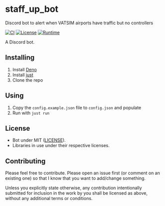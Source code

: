 # staff_up_bot

Discord bot to alert when VATSIM airports have traffic but no controllers

[![CI](https://github.com/Celeo/staff_up_bot/workflows/CI/badge.svg?branch=master)](https://github.com/Celeo/staff_up_bot/actions?query=workflow%3ACI)
[![License](https://img.shields.io/badge/License-MIT-green)](LICENSE)
[![Runtime](https://img.shields.io/badge/runtime-Deno-orange)](https://deno.land/)

A Discord bot.

## Installing

1. Install [Deno](https://deno.land)
1. Install [just](https://github.com/casey/just)
1. Clone the repo

## Using

1. Copy the `config.example.json` file to `config.json` and populate
1. Run with `just run`

## License

- Bot under MIT ([LICENSE](LICENSE)).
- Libraries in use under their respective licenses.

## Contributing

Please feel free to contribute. Please open an issue first (or comment on an existing one) so that I know that you want to add/change something.

Unless you explicitly state otherwise, any contribution intentionally submitted for inclusion in the work by you shall be licensed as above, without any additional terms or conditions.
